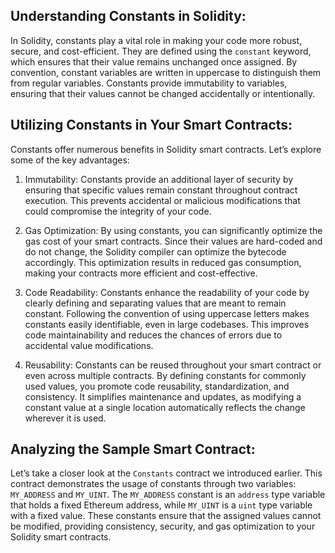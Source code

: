 ## Understanding Constants in Solidity:

In Solidity, constants play a vital role in making your code more robust, secure, and cost-efficient. They are defined using the `constant` keyword, which ensures that their value remains unchanged once assigned. By convention, constant variables are written in uppercase to distinguish them from regular variables. Constants provide immutability to variables, ensuring that their values cannot be changed accidentally or intentionally.

## Utilizing Constants in Your Smart Contracts:

Constants offer numerous benefits in Solidity smart contracts. Let’s explore some of the key advantages:

1. Immutability: Constants provide an additional layer of security by ensuring that specific values remain constant throughout contract execution. This prevents accidental or malicious modifications that could compromise the integrity of your code.

2. Gas Optimization: By using constants, you can significantly optimize the gas cost of your smart contracts. Since their values are hard-coded and do not change, the Solidity compiler can optimize the bytecode accordingly. This optimization results in reduced gas consumption, making your contracts more efficient and cost-effective.

3. Code Readability: Constants enhance the readability of your code by clearly defining and separating values that are meant to remain constant. Following the convention of using uppercase letters makes constants easily identifiable, even in large codebases. This improves code maintainability and reduces the chances of errors due to accidental value modifications.

4. Reusability: Constants can be reused throughout your smart contract or even across multiple contracts. By defining constants for commonly used values, you promote code reusability, standardization, and consistency. It simplifies maintenance and updates, as modifying a constant value at a single location automatically reflects the change wherever it is used.

## Analyzing the Sample Smart Contract:

Let’s take a closer look at the `Constants` contract we introduced earlier. This contract demonstrates the usage of constants through two variables: `MY_ADDRESS` and `MY_UINT`. The `MY_ADDRESS` constant is an `address` type variable that holds a fixed Ethereum address, while `MY_UINT` is a `uint` type variable with a fixed value. These constants ensure that the assigned values cannot be modified, providing consistency, security, and gas optimization to your Solidity smart contracts.
